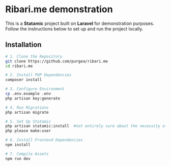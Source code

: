 # Ribari.me demonstration

This is a **Statamic** project built on **Laravel** for demonstration purposes. Follow the instructions below to set up and run the project locally.  

## Installation  

```sh
# 1. Clone the Repository  
git clone https://github.com/purgea/ribari.me
cd ribari.me 

# 2. Install PHP Dependencies  
composer install  

# 3. Configure Environment  
cp .env.example .env  
php artisan key:generate  

# 4. Run Migrations  
php artisan migrate  

# 5. Set Up Statamic  
php artisan statamic:install  #not entirely sure about the necessity of this command
php please make:user  

# 6. Install Frontend Dependencies  
npm install  

# 7. Compile Assets  
npm run dev
